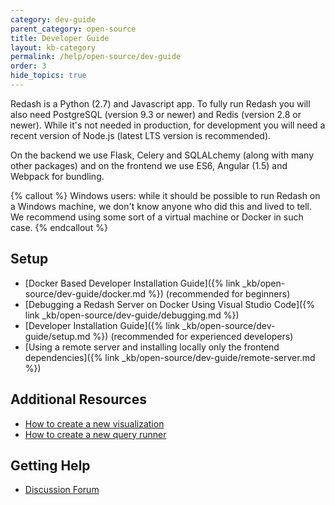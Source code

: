 ```yaml
---
category: dev-guide
parent_category: open-source
title: Developer Guide
layout: kb-category
permalink: /help/open-source/dev-guide
order: 3
hide_topics: true
---
```


Redash is a Python (2.7) and Javascript app. To fully run Redash you will also need
PostgreSQL (version 9.3 or newer) and Redis (version 2.8 or newer). While it's not
needed in production, for development you will need a recent version of Node.js
(latest LTS version is recommended).

On the backend we use Flask, Celery and SQLALchemy (along with many other packages) and on
the frontend we use ES6, Angular (1.5) and Webpack for bundling.

{% callout %}
Windows users: while it should be possible to run Redash on a Windows machine, we don't know anyone who did this and lived to tell. We recommend using some sort of a virtual machine or Docker in such case.
{% endcallout %}

## Setup

* [Docker Based Developer Installation Guide]({% link _kb/open-source/dev-guide/docker.md %}) (recommended for beginners)
* [Debugging a Redash Server on Docker Using Visual Studio Code]({% link _kb/open-source/dev-guide/debugging.md %})
* [Developer Installation Guide]({% link _kb/open-source/dev-guide/setup.md %}) (recommended for experienced developers)
* [Using a remote server and installing locally only the frontend dependencies]({% link _kb/open-source/dev-guide/remote-server.md %})

## Additional Resources

* [How to create a new visualization](https://discuss.redash.io/t/how-to-create-new-visualization-types-in-redash/86)
* [How to create a new query runner](https://discuss.redash.io/t/creating-a-new-query-runner-data-source-in-redash/347)

## Getting Help

* [Discussion Forum](https://discuss.redash.io/c/development)
